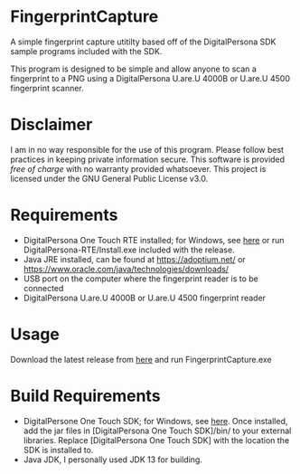# FingerprintCapture
A simple fingerprint capture utitilty based off of the DigitalPersona SDK sample programs included with the SDK.

This program is designed to be simple and allow anyone to scan a fingerprint to a PNG using a DigitalPersona U.are.U 4000B or U.are.U 4500 fingerprint scanner.

# Disclaimer
I am in no way responsible for the use of this program. Please follow best practices in keeping private information secure. This software is provided *free of charge* with no warranty provided whatsoever. This project is licensed under the GNU General Public License v3.0.

# Requirements
- DigitalPersona One Touch RTE installed; for Windows, see [here](https://github.com/iamonuwa/Digital-Persona-SDK) or run DigitalPersona-RTE/Install.exe included with the release.
- Java JRE installed, can be found at https://adoptium.net/ or https://www.oracle.com/java/technologies/downloads/
- USB port on the computer where the fingerprint reader is to be connected
- DigitalPersona U.are.U 4000B or U.are.U 4500 fingerprint reader

# Usage
Download the latest release from [here](https://github.com/kylejcharlton/FIngerprintCapture/releases) and run FingerprintCapture.exe

# Build Requirements
- DigitalPersone One Touch SDK; for Windows, see [here](https://github.com/iamonuwa/Digital-Persona-SDK). Once installed, add the jar files in [DigitalPersona One Touch SDK]/bin/ to your external libraries. Replace [DigitalPersona One Touch SDK] with the location the SDK is installed to.
- Java JDK, I personally used JDK 13 for building.
